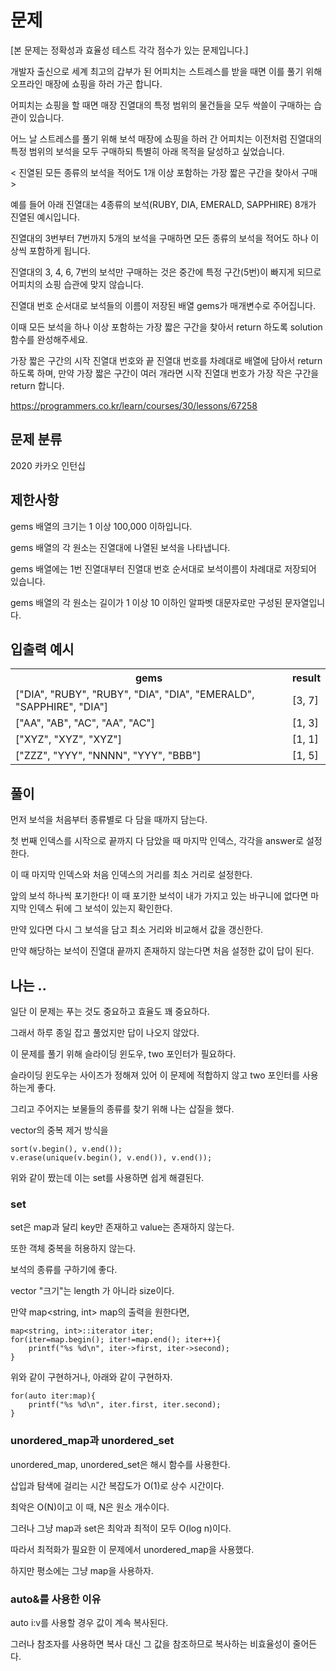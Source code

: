 # 문제

[본 문제는 정확성과 효율성 테스트 각각 점수가 있는 문제입니다.]

개발자 출신으로 세계 최고의 갑부가 된 어피치는 스트레스를 받을 때면 이를 풀기 위해 오프라인 매장에 쇼핑을 하러 가곤 합니다.

어피치는 쇼핑을 할 때면 매장 진열대의 특정 범위의 물건들을 모두 싹쓸이 구매하는 습관이 있습니다.

어느 날 스트레스를 풀기 위해 보석 매장에 쇼핑을 하러 간 어피치는 이전처럼 진열대의 특정 범위의 보석을 모두 구매하되 특별히 아래 목적을 달성하고 싶었습니다.

< 진열된 모든 종류의 보석을 적어도 1개 이상 포함하는 가장 짧은 구간을 찾아서 구매 >

예를 들어 아래 진열대는 4종류의 보석(RUBY, DIA, EMERALD, SAPPHIRE) 8개가 진열된 예시입니다.

진열대의 3번부터 7번까지 5개의 보석을 구매하면 모든 종류의 보석을 적어도 하나 이상씩 포함하게 됩니다.
 
진열대의 3, 4, 6, 7번의 보석만 구매하는 것은 중간에 특정 구간(5번)이 빠지게 되므로 어피치의 쇼핑 습관에 맞지 않습니다.

진열대 번호 순서대로 보석들의 이름이 저장된 배열 gems가 매개변수로 주어집니다. 

이때 모든 보석을 하나 이상 포함하는 가장 짧은 구간을 찾아서 return 하도록 solution 함수를 완성해주세요.


가장 짧은 구간의 시작 진열대 번호와 끝 진열대 번호를 차례대로 배열에 담아서 return 하도록 하며, 만약 가장 짧은 구간이 여러 개라면 시작 진열대 번호가 가장 작은 구간을 return 합니다.

https://programmers.co.kr/learn/courses/30/lessons/67258

## 문제 분류

2020 카카오 인턴십

## 제한사항

gems 배열의 크기는 1 이상 100,000 이하입니다.

gems 배열의 각 원소는 진열대에 나열된 보석을 나타냅니다.

gems 배열에는 1번 진열대부터 진열대 번호 순서대로 보석이름이 차례대로 저장되어 있습니다.

gems 배열의 각 원소는 길이가 1 이상 10 이하인 알파벳 대문자로만 구성된 문자열입니다.

## 입출력 예시

<table>
  <tr>
    <th>gems</th>
    <th>result</th>
  </tr>
  <tr>
    <td>["DIA", "RUBY", "RUBY", "DIA", "DIA", "EMERALD", "SAPPHIRE", "DIA"]</td>
    <td>[3, 7]</td>
  </tr>
  <tr>
    <td>["AA", "AB", "AC", "AA", "AC"]</td>
    <td>[1, 3]</td>
  </tr>
  <tr>
    <td>["XYZ", "XYZ", "XYZ"]</td>
    <td>[1, 1]</td>
  <tr>
    <td>["ZZZ", "YYY", "NNNN", "YYY", "BBB"]</td>
    <td>[1, 5]</td>
  </tr>
  </tr>
</table>

## 풀이

먼저 보석을 처음부터 종류별로 다 담을 때까지 담는다.

첫 번째 인덱스를 시작으로 끝까지 다 담았을 때 마지막 인덱스, 각각을 answer로 설정한다.

이 때 마지막 인덱스와 처음 인덱스의 거리를 최소 거리로 설정한다.

앞의 보석 하나씩 포기한다! 이 때 포기한 보석이 내가 가지고 있는 바구니에 없다면 마지막 인덱스 뒤에 그 보석이 있는지 확인한다.

만약 있다면 다시 그 보석을 담고 최소 거리와 비교해서 값을 갱신한다.

만약 해당하는 보석이 진열대 끝까지 존재하지 않는다면 처음 설정한 값이 답이 된다.

## 나는 ..

일단 이 문제는 푸는 것도 중요하고 효율도 꽤 중요하다.

그래서 하루 종일 잡고 풀었지만 답이 나오지 않았다.

이 문제를 풀기 위해 슬라이딩 윈도우, two 포인터가 필요하다.

슬라이딩 윈도우는 사이즈가 정해져 있어 이 문제에 적합하지 않고 two 포인터를 사용하는게 좋다.

그리고 주어지는 보물들의 종류를 찾기 위해 나는 삽질을 했다.

vector의 중복 제거 방식을

```
sort(v.begin(), v.end());
v.erase(unique(v.begin(), v.end()), v.end());
```

위와 같이 짰는데 이는 set를 사용하면 쉽게 해결된다.

### set

set은 map과 달리 key만 존재하고 value는 존재하지 않는다.

또한 객체 중복을 허용하지 않는다.

보석의 종류를 구하기에 좋다.

vector "크기"는 length 가 아니라 size이다.

만약 map<string, int> map의 출력을 원한다면,

```
map<string, int>::iterator iter;
for(iter=map.begin(); iter!=map.end(); iter++){
	printf("%s %d\n", iter->first, iter->second);
}
```

위와 같이 구현하거나, 아래와 같이 구현하자.

```
for(auto iter:map){
	printf("%s %d\n", iter.first, iter.second);
}
```

### unordered_map과 unordered_set

unordered_map, unordered_set은 해시 함수를 사용한다.

삽입과 탐색에 걸리는 시간 복잡도가 O(1)로 상수 시간이다.

최악은 O(N)이고 이 때, N은 원소 개수이다.

그러나 그냥 map과 set은 최악과 최적이 모두 O(log n)이다.

따라서 최적화가 필요한 이 문제에서 unordered_map을 사용했다.

하지만 평소에는 그냥 map을 사용하자.

### auto&를 사용한 이유

auto i:v를 사용할 경우 값이 계속 복사된다.

그러나 참조자를 사용하면 복사 대신 그 값을 참조하므로 복사하는 비효율성이 줄어든다.
